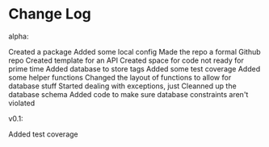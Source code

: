 # Change Log

alpha:

Created a package
Added some local config
Made the repo a formal Github repo
Created template for an API
Created space for code not ready for prime time
Added database to store tags
Added some test coverage
Added some helper functions
Changed the layout of functions to allow for database stuff
Started dealing with exceptions, just
Cleanned up the database schema
Added code to make sure database constraints aren't violated

v0.1:

Added test coverage
